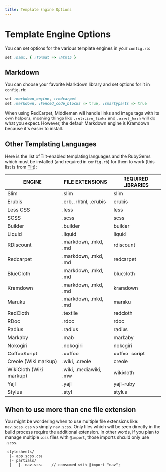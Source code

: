 ```yaml
---
title: Template Engine Options
---
```


# Template Engine Options

You can set options for the various template engines in your `config.rb`:

```ruby
set :haml, { :format => :html5 }
```

## Markdown

You can choose your favorite Markdown library and set options for it in
`config.rb`:

```ruby
set :markdown_engine, :redcarpet
set :markdown, :fenced_code_blocks => true, :smartypants => true
```

When using RedCarpet, Middleman will handle links and image tags with its own
helpers, meaning things like `:relative_links` and `:asset_hash` will do what
you expect. However, the default Markdown engine is Kramdown because it's easier
to install.

## Other Templating Languages

Here is the list of Tilt-enabled templating languages and the RubyGems which
must be installed (and required in `config.rb`) for them to work (this list is
from [Tilt]):

ENGINE                  | FILE EXTENSIONS        | REQUIRED LIBRARIES
------------------------|------------------------|----------------------------
Slim                    | .slim                  | slim
Erubis                  | .erb, .rhtml, .erubis  | erubis
Less CSS                | .less                  | less
SCSS                    | .scss                  | scss
Builder                 | .builder               | builder
Liquid                  | .liquid                | liquid
RDiscount               | .markdown, .mkd, .md   | rdiscount
Redcarpet               | .markdown, .mkd, .md   | redcarpet
BlueCloth               | .markdown, .mkd, .md   | bluecloth
Kramdown                | .markdown, .mkd, .md   | kramdown
Maruku                  | .markdown, .mkd, .md   | maruku
RedCloth                | .textile               | redcloth
RDoc                    | .rdoc                  | rdoc
Radius                  | .radius                | radius
Markaby                 | .mab                   | markaby
Nokogiri                | .nokogiri              | nokogiri
CoffeeScript            | .coffee                | coffee-script
Creole (Wiki markup)    | .wiki, .creole         | creole
WikiCloth (Wiki markup) | .wiki, .mediawiki, .mw | wikicloth
Yajl                    | .yajl                  | yajl-ruby
Stylus                  | .styl                  | stylus

  [Tilt]: https://github.com/rtomayko/tilt/


## When to use more than one file extension

You might be wondering when to use multiple file extensions like: `nav.scss.css` vs simply `nav.scss`. Only files which will be seen directly in the build process require the additional extension. In other words, if you plan to manage multiple `scss` files with `@import`, those imports should only use `.scss`.

```
 stylesheets/
  |- app.scss.css
  |- partials/
  |   |- nav.scss    // consumed with @import "nav";
```